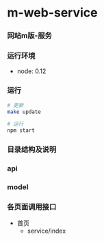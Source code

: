 # m-web-service

### 网站m版-服务

### 运行环境
* node: 0.12

### 运行
```sh
# 更新
make update

# 运行
npm start
```

### 目录结构及说明

### api

### model

### 各页面调用接口

* 首页
  - service/index

